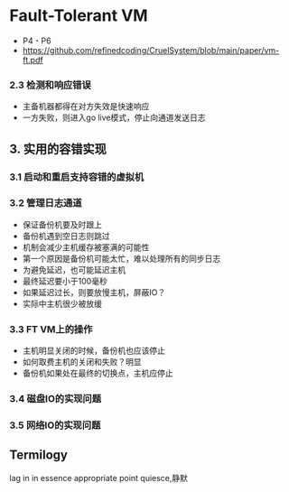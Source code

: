 # Fault-Tolerant VM
- P4 - P6
- https://github.com/refinedcoding/CruelSystem/blob/main/paper/vm-ft.pdf

### 2.3 检测和响应错误
- 主备机器都得在对方失效是快速响应
- 一方失败，则进入go live模式，停止向通道发送日志 

## 3. 实用的容错实现

### 3.1 启动和重启支持容错的虚拟机

### 3.2 管理日志通道
- 保证备份机要及时跟上
- 备份机遇到空日志则跳过
- 机制会减少主机缓存被塞满的可能性
- 第一个原因是备份机可能太忙，难以处理所有的同步日志
- 为避免延迟，也可能延迟主机
- 最终延迟要小于100毫秒
- 如果延迟过长，则要放慢主机，屏蔽IO？
- 实际中主机很少被放缓

### 3.3 FT VM上的操作
- 主机明显关闭的时候，备份机也应该停止
- 如何取费主机的关闭和失败？明显
- 备份机如果处在最终的切换点，主机应停止

### 3.4 磁盘IO的实现问题

### 3.5 网络IO的实现问题



## Termilogy
lag in
in essence
appropriate point
quiesce,静默

